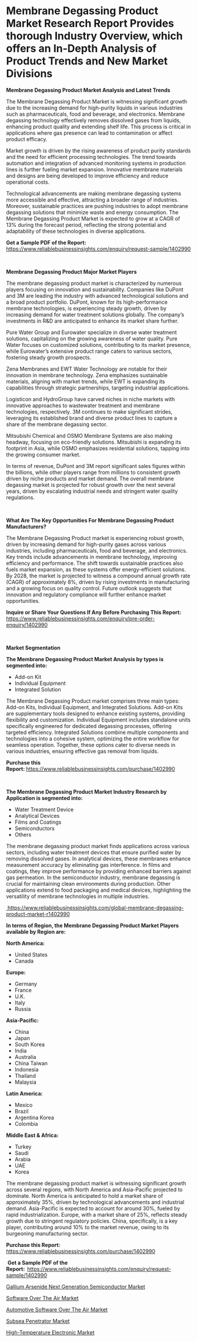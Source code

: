 <p><h1>Membrane Degassing Product Market Research Report Provides thorough Industry Overview, which offers an In-Depth Analysis of Product Trends and New Market Divisions</h1></p><p><strong>Membrane Degassing Product Market Analysis and Latest Trends</strong></p>
<p><p>The Membrane Degassing Product Market is witnessing significant growth due to the increasing demand for high-purity liquids in various industries such as pharmaceuticals, food and beverage, and electronics. Membrane degassing technology effectively removes dissolved gases from liquids, enhancing product quality and extending shelf life. This process is critical in applications where gas presence can lead to contamination or affect product efficacy.</p><p>Market growth is driven by the rising awareness of product purity standards and the need for efficient processing technologies. The trend towards automation and integration of advanced monitoring systems in production lines is further fueling market expansion. Innovative membrane materials and designs are being developed to improve efficiency and reduce operational costs. </p><p>Technological advancements are making membrane degassing systems more accessible and effective, attracting a broader range of industries. Moreover, sustainable practices are pushing industries to adopt membrane degassing solutions that minimize waste and energy consumption. The Membrane Degassing Product Market is expected to grow at a CAGR of 13% during the forecast period, reflecting the strong potential and adaptability of these technologies in diverse applications.</p></p>
<p><strong>Get a Sample PDF of the Report:&nbsp;</strong> <a href="https://www.reliablebusinessinsights.com/enquiry/request-sample/1402990?utm_campaign=1847&utm_medium=2&utm_source=Github&utm_content=ia&utm_term=28032025&utm_id=membrane-degassing-product">https://www.reliablebusinessinsights.com/enquiry/request-sample/1402990</a></p>
<p>&nbsp;</p>
<p><strong>Membrane Degassing Product Major Market Players</strong></p>
<p><p>The membrane degassing product market is characterized by numerous players focusing on innovation and sustainability. Companies like DuPont and 3M are leading the industry with advanced technological solutions and a broad product portfolio. DuPont, known for its high-performance membrane technologies, is experiencing steady growth, driven by increasing demand for water treatment solutions globally. The company’s investments in R&D are anticipated to enhance its market share further.</p><p>Pure Water Group and Eurowater specialize in diverse water treatment solutions, capitalizing on the growing awareness of water quality. Pure Water focuses on customized solutions, contributing to its market presence, while Eurowater’s extensive product range caters to various sectors, fostering steady growth prospects.</p><p>Zena Membranes and EWT Water Technology are notable for their innovation in membrane technology. Zena emphasizes sustainable materials, aligning with market trends, while EWT is expanding its capabilities through strategic partnerships, targeting industrial applications.</p><p>Logisticon and HydroGroup have carved niches in niche markets with innovative approaches to wastewater treatment and membrane technologies, respectively. 3M continues to make significant strides, leveraging its established brand and diverse product lines to capture a share of the membrane degassing sector.</p><p>Mitsubishi Chemical and OSMO Membrane Systems are also making headway, focusing on eco-friendly solutions. Mitsubishi is expanding its footprint in Asia, while OSMO emphasizes residential solutions, tapping into the growing consumer market.</p><p>In terms of revenue, DuPont and 3M report significant sales figures within the billions, while other players range from millions to consistent growth driven by niche products and market demand. The overall membrane degassing market is projected for robust growth over the next several years, driven by escalating industrial needs and stringent water quality regulations.</p></p>
<p>&nbsp;</p>
<p><strong>What Are The Key Opportunities For Membrane Degassing Product Manufacturers?</strong></p>
<p><p>The Membrane Degassing Product market is experiencing robust growth, driven by increasing demand for high-purity gases across various industries, including pharmaceuticals, food and beverage, and electronics. Key trends include advancements in membrane technology, improving efficiency and performance. The shift towards sustainable practices also fuels market expansion, as these systems offer energy-efficient solutions. By 2028, the market is projected to witness a compound annual growth rate (CAGR) of approximately 8%, driven by rising investments in manufacturing and a growing focus on quality control. Future outlook suggests that innovation and regulatory compliance will further enhance market opportunities.</p></p>
<p><strong>Inquire or Share Your Questions If Any Before Purchasing This Report:</strong> <a href="https://www.reliablebusinessinsights.com/enquiry/pre-order-enquiry/1402990?utm_campaign=1847&utm_medium=2&utm_source=Github&utm_content=ia&utm_term=28032025&utm_id=membrane-degassing-product">https://www.reliablebusinessinsights.com/enquiry/pre-order-enquiry/1402990</a></p>
<p>&nbsp;</p>
<p><strong>Market Segmentation</strong></p>
<p><strong>The Membrane Degassing Product Market Analysis by types is segmented into:</strong></p>
<p><ul><li>Add-on Kit</li><li>Individual Equipment</li><li>Integrated Solution</li></ul></p>
<p><p>The Membrane Degassing Product market comprises three main types: Add-on Kits, Individual Equipment, and Integrated Solutions. Add-on Kits are supplementary tools designed to enhance existing systems, providing flexibility and customization. Individual Equipment includes standalone units specifically engineered for dedicated degassing processes, offering targeted efficiency. Integrated Solutions combine multiple components and technologies into a cohesive system, optimizing the entire workflow for seamless operation. Together, these options cater to diverse needs in various industries, ensuring effective gas removal from liquids.</p></p>
<p><strong>Purchase this Report:&nbsp;</strong><a href="https://www.reliablebusinessinsights.com/purchase/1402990?utm_campaign=1847&utm_medium=2&utm_source=Github&utm_content=ia&utm_term=28032025&utm_id=membrane-degassing-product">https://www.reliablebusinessinsights.com/purchase/1402990</a></p>
<p>&nbsp;</p>
<p><strong>The Membrane Degassing Product Market Industry Research by Application is segmented into:</strong></p>
<p><ul><li>Water Treatment Device</li><li>Analytical Devices</li><li>Films and Coatings</li><li>Semiconductors</li><li>Others</li></ul></p>
<p><p>The membrane degassing product market finds applications across various sectors, including water treatment devices that ensure purified water by removing dissolved gases. In analytical devices, these membranes enhance measurement accuracy by eliminating gas interference. In films and coatings, they improve performance by providing enhanced barriers against gas permeation. In the semiconductor industry, membrane degassing is crucial for maintaining clean environments during production. Other applications extend to food packaging and medical devices, highlighting the versatility of membrane technologies in multiple industries.</p></p>
<p><a href="https://www.reliablebusinessinsights.com/global-membrane-degassing-product-market-r1402990?utm_campaign=1847&utm_medium=2&utm_source=Github&utm_content=ia&utm_term=28032025&utm_id=membrane-degassing-product">&nbsp;https://www.reliablebusinessinsights.com/global-membrane-degassing-product-market-r1402990</a></p>
<p><strong>In terms of Region, the Membrane Degassing Product Market Players available by Region are:</strong></p>
<p>
    <p> <strong> North America: </strong>
        <ul>
            <li>United States</li>
            <li>Canada</li>
        </ul>
        </p> 
    <p> <strong> Europe: </strong>
        <ul>
            <li>Germany</li>
            <li>France</li>
            <li>U.K.</li>
            <li>Italy</li>
            <li>Russia</li>
        </ul>
        </p> 
    <p> <strong> Asia-Pacific: </strong>
        <ul>
            <li>China</li>
            <li>Japan</li>
            <li>South Korea</li>
            <li>India</li>
            <li>Australia</li>
            <li>China Taiwan</li>
            <li>Indonesia</li>
            <li>Thailand</li>
            <li>Malaysia</li>
        </ul>
        </p> 
    <p> <strong> Latin America: </strong>
        <ul>
            <li>Mexico</li>
            <li>Brazil</li>
            <li>Argentina Korea</li>
            <li>Colombia</li>
        </ul>
        </p> 
    <p> <strong> Middle East & Africa: </strong>
        <ul>
            <li>Turkey</li>
            <li>Saudi</li>
            <li>Arabia</li>
            <li>UAE</li>
            <li>Korea</li>
        </ul>
    </p>
    </p>
<p><p>The membrane degassing product market is witnessing significant growth across several regions, with North America and Asia-Pacific projected to dominate. North America is anticipated to hold a market share of approximately 35%, driven by technological advancements and industrial demand. Asia-Pacific is expected to account for around 30%, fueled by rapid industrialization. Europe, with a market share of 25%, reflects steady growth due to stringent regulatory policies. China, specifically, is a key player, contributing around 10% to the market revenue, owing to its burgeoning manufacturing sector.</p></p>
<p><strong>Purchase this Report: </strong><a href="https://www.reliablebusinessinsights.com/purchase/1402990?utm_campaign=1847&utm_medium=2&utm_source=Github&utm_content=ia&utm_term=28032025&utm_id=membrane-degassing-product">https://www.reliablebusinessinsights.com/purchase/1402990</a></p>
<p>&nbsp;<strong>Get a Sample PDF of the Report:&nbsp;&nbsp;</strong><a href="https://www.reliablebusinessinsights.com/enquiry/request-sample/1402990?utm_campaign=1847&utm_medium=2&utm_source=Github&utm_content=ia&utm_term=28032025&utm_id=membrane-degassing-product">https://www.reliablebusinessinsights.com/enquiry/request-sample/1402990</a></p>
<p><strong></strong></p>
<p><p><a href="https://github.com/seppelharjap/Market-Research-Report-List-1/blob/main/gallium-arsenide-next-generation-semiconductor-market.md?utm_campaign=1847&utm_medium=2&utm_source=Github&utm_content=ia&utm_term=28032025&utm_id=membrane-degassing-product">Gallium Arsenide Next Generation Semiconductor Market</a></p><p><a href="https://github.com/olesjaquah/Market-Research-Report-List-1/blob/main/software-over-the-air-market.md?utm_campaign=1847&utm_medium=2&utm_source=Github&utm_content=ia&utm_term=28032025&utm_id=membrane-degassing-product">Software Over The Air Market</a></p><p><a href="https://github.com/kitsossadien/Market-Research-Report-List-1/blob/main/automotive-software-over-the-air-market.md?utm_campaign=1847&utm_medium=2&utm_source=Github&utm_content=ia&utm_term=28032025&utm_id=membrane-degassing-product">Automotive Software Over The Air Market</a></p><p><a href="https://github.com/kitkaeberz5z/Market-Research-Report-List-1/blob/main/subsea-penetrator-market.md?utm_campaign=1847&utm_medium=2&utm_source=Github&utm_content=ia&utm_term=28032025&utm_id=membrane-degassing-product">Subsea Penetrator Market</a></p><p><a href="https://github.com/edriceakeime/Market-Research-Report-List-1/blob/main/high-temperature-electronic-market.md?utm_campaign=1847&utm_medium=2&utm_source=Github&utm_content=ia&utm_term=28032025&utm_id=membrane-degassing-product">High-Temperature Electronic Market</a></p></p>